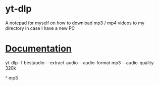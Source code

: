 # yt-dlp
A notepad for myself on how to download mp3 / mp4 videos to my directory in case I have a new PC

# [Documentation](https://github.com/yt-dlp/yt-dlp)

yt-dlp -f bestaudio --extract-audio --audio-format mp3 --audio-quality 320k

^ mp3
